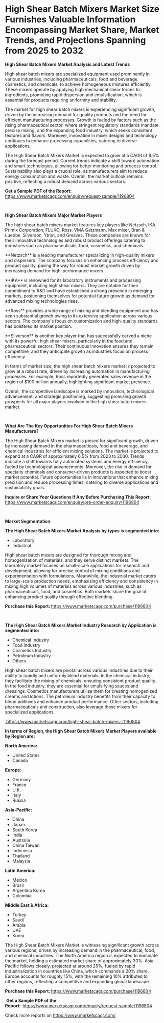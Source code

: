 <p><h1>High Shear Batch Mixers Market Size Furnishes Valuable Information Encompassing Market Share, Market Trends, and Projections Spanning from 2025 to 2032</h1></p><p><strong>High Shear Batch Mixers Market Analysis and Latest Trends</strong></p>
<p><p>High shear batch mixers are specialized equipment used prominently in various industries, including pharmaceuticals, food and beverage, cosmetics, and chemicals, to achieve homogeneous mixtures efficiently. These mixers operate by applying high mechanical shear forces to ingredients, promoting rapid dispersion and emulsification, which is essential for products requiring uniformity and stability.</p><p>The market for high shear batch mixers is experiencing significant growth, driven by the increasing demand for quality products and the need for efficient manufacturing processes. Growth is fueled by factors such as the rising pharmaceutical sector, where stringent regulatory standards mandate precise mixing, and the expanding food industry, which seeks consistent textures and flavors. Moreover, innovation in mixer designs and technology continues to enhance processing capabilities, catering to diverse applications.</p><p>The High Shear Batch Mixers Market is expected to grow at a CAGR of 8.5% during the forecast period. Current trends indicate a shift toward automation and smart technologies, allowing for better monitoring and process control. Sustainability also plays a crucial role, as manufacturers aim to reduce energy consumption and waste. Overall, the market outlook remains positive, reflecting a robust demand across various sectors.</p></p>
<p><strong>Get a Sample PDF of the Report:&nbsp;</strong> <a href="https://www.marketscagr.com/enquiry/request-sample/1196804?utm_campaign=2959&utm_medium=2&utm_source=Github&utm_content=ia&utm_term=10042025&utm_id=high-shear-batch-mixers">https://www.marketscagr.com/enquiry/request-sample/1196804</a></p>
<p>&nbsp;</p>
<p><strong>High Shear Batch Mixers Major Market Players</strong></p>
<p><p>The high shear batch mixers market features key players like Netzsch, IKA, Primix Corporation, FLUKO, Ross, VMA Getzmann, Max mixer, Bran & Luebbe, Silverson, Ytron, and Greaves. These companies are known for their innovative technologies and robust product offerings catering to industries such as pharmaceuticals, food, cosmetics, and chemicals.</p><p>**Netzsch** is a leading manufacturer specializing in high-quality mixers and dispersers. The company focuses on enhancing process efficiency and product quality, paving the way for robust market growth driven by increasing demand for high-performance mixers.</p><p>**IKA** is renowned for its laboratory instruments and processing equipment, including high shear mixers. They are notable for their commitment to R&D and have established a strong presence in emerging markets, positioning themselves for potential future growth as demand for advanced mixing technologies rises.</p><p>**Ross** provides a wide range of mixing and blending equipment and has seen substantial growth owing to its extensive application across various sectors. The company's focus on customization and high-quality standards has bolstered its market position.</p><p>**Silverson** is another key player that has successfully carved a niche with its powerful high shear mixers, particularly in the food and pharmaceutical sectors. Their continuous innovation ensures they remain competitive, and they anticipate growth as industries focus on process efficiency.</p><p>In terms of market size, the high shear batch mixers market is projected to grow at a robust rate, driven by increasing automation in manufacturing processes. For example, Ross reportedly generated sales revenue in the region of $100 million annually, highlighting significant market presence.</p><p>Overall, the competitive landscape is marked by innovation, technological advancement, and strategic positioning, suggesting promising growth prospects for all major players involved in the high shear batch mixers market.</p></p>
<p>&nbsp;</p>
<p><strong>What Are The Key Opportunities For High Shear Batch Mixers Manufacturers?</strong></p>
<p><p>The High Shear Batch Mixers market is poised for significant growth, driven by increasing demand in the pharmaceuticals, food and beverage, and chemical industries for efficient mixing solutions. The market is projected to expand at a CAGR of approximately 6.5% from 2023 to 2030. Trends indicate a shift towards fully automated systems and energy efficiency, fueled by technological advancements. Moreover, the rise in demand for specialty chemicals and consumer-driven products is expected to boost market potential. Future opportunities lie in innovations that enhance mixing precision and reduce processing times, catering to diverse applications and sustainability goals.</p></p>
<p><strong>Inquire or Share Your Questions If Any Before Purchasing This Report:</strong> <a href="https://www.marketscagr.com/enquiry/pre-order-enquiry/1196804?utm_campaign=2959&utm_medium=2&utm_source=Github&utm_content=ia&utm_term=10042025&utm_id=high-shear-batch-mixers">https://www.marketscagr.com/enquiry/pre-order-enquiry/1196804</a></p>
<p>&nbsp;</p>
<p><strong>Market Segmentation</strong></p>
<p><strong>The High Shear Batch Mixers Market Analysis by types is segmented into:</strong></p>
<p><ul><li>Laboratory</li><li>Industrial</li></ul></p>
<p><p>High shear batch mixers are designed for thorough mixing and homogenization of materials, and they serve distinct markets. The laboratory market focuses on small-scale applications for research and development, allowing for precise control of mixing conditions and experimentation with formulations. Meanwhile, the industrial market caters to large-scale production needs, emphasizing efficiency and consistency in mixing high volumes of materials across various industries, such as pharmaceuticals, food, and cosmetics. Both markets share the goal of enhancing product quality through effective blending.</p></p>
<p><strong>Purchase this Report:&nbsp;</strong><a href="https://www.marketscagr.com/purchase/1196804?utm_campaign=2959&utm_medium=2&utm_source=Github&utm_content=ia&utm_term=10042025&utm_id=high-shear-batch-mixers">https://www.marketscagr.com/purchase/1196804</a></p>
<p>&nbsp;</p>
<p><strong>The High Shear Batch Mixers Market Industry Research by Application is segmented into:</strong></p>
<p><ul><li>Chemical Industry</li><li>Food Industry</li><li>Cosmetics Industry</li><li>Petroleum Industry</li><li>Others</li></ul></p>
<p><p>High shear batch mixers are pivotal across various industries due to their ability to rapidly and uniformly blend materials. In the chemical industry, they facilitate the mixing of chemicals, ensuring consistent product quality. In the food industry, they are essential for emulsifying sauces and dressings. Cosmetics manufacturers utilize them for creating homogenized creams and lotions. The petroleum industry benefits from their capacity to blend additives and enhance product performance. Other sectors, including pharmaceuticals and construction, also leverage these mixers for specialized applications.</p></p>
<p><a href="https://www.marketscagr.com/high-shear-batch-mixers-r1196804?utm_campaign=2959&utm_medium=2&utm_source=Github&utm_content=ia&utm_term=10042025&utm_id=high-shear-batch-mixers">&nbsp;https://www.marketscagr.com/high-shear-batch-mixers-r1196804</a></p>
<p><strong>In terms of Region, the High Shear Batch Mixers Market Players available by Region are:</strong></p>
<p>
    <p> <strong> North America: </strong>
        <ul>
            <li>United States</li>
            <li>Canada</li>
        </ul>
        </p> 
    <p> <strong> Europe: </strong>
        <ul>
            <li>Germany</li>
            <li>France</li>
            <li>U.K.</li>
            <li>Italy</li>
            <li>Russia</li>
        </ul>
        </p> 
    <p> <strong> Asia-Pacific: </strong>
        <ul>
            <li>China</li>
            <li>Japan</li>
            <li>South Korea</li>
            <li>India</li>
            <li>Australia</li>
            <li>China Taiwan</li>
            <li>Indonesia</li>
            <li>Thailand</li>
            <li>Malaysia</li>
        </ul>
        </p> 
    <p> <strong> Latin America: </strong>
        <ul>
            <li>Mexico</li>
            <li>Brazil</li>
            <li>Argentina Korea</li>
            <li>Colombia</li>
        </ul>
        </p> 
    <p> <strong> Middle East & Africa: </strong>
        <ul>
            <li>Turkey</li>
            <li>Saudi</li>
            <li>Arabia</li>
            <li>UAE</li>
            <li>Korea</li>
        </ul>
    </p>
    </p>
<p><p>The High Shear Batch Mixers Market is witnessing significant growth across various regions, driven by increasing demand in the pharmaceutical, food, and chemical industries. The North America region is expected to dominate the market, holding a estimated market share of approximately 30%. Asia-Pacific follows closely, projected at around 25%, fueled by rapid industrialization in countries like China, which commands a 20% share. Europe accounts for roughly 15%, with the remaining 10% attributed to other regions, reflecting a competitive and expanding global landscape.</p></p>
<p><strong>Purchase this Report: </strong><a href="https://www.marketscagr.com/purchase/1196804?utm_campaign=2959&utm_medium=2&utm_source=Github&utm_content=ia&utm_term=10042025&utm_id=high-shear-batch-mixers">https://www.marketscagr.com/purchase/1196804</a></p>
<p>&nbsp;<strong>Get a Sample PDF of the Report:&nbsp;&nbsp;</strong><a href="https://www.marketscagr.com/enquiry/request-sample/1196804?utm_campaign=2959&utm_medium=2&utm_source=Github&utm_content=ia&utm_term=10042025&utm_id=high-shear-batch-mixers">https://www.marketscagr.com/enquiry/request-sample/1196804</a></p>
<p><strong></strong></p>
<p>Check more reports on <a href="https://www.marketscagr.com/?utm_campaign=2959&utm_medium=2&utm_source=Github&utm_content=ia&utm_term=10042025&utm_id=high-shear-batch-mixers">https://www.marketscagr.com/</a></p>